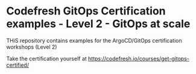 # Codefresh GitOps Certification examples - Level 2 - GitOps at scale

THiS repository contains examples for the ArgoCD/GitOps
certification workshops (Level 2)

Take the certification yourself at https://codefresh.io/courses/get-gitops-certified/
